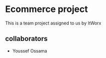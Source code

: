 # Ecommerce project

This is a team project assigned to us by ItWorx

## collaborators

- Youssef Ossama
